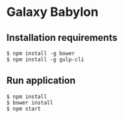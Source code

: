 Galaxy Babylon
==============

Installation requirements
-------------------------

```
$ npm install -g bower
$ npm install -g gulp-cli
```

Run application
---------------

```
$ npm install
$ bower install
$ npm start
```
